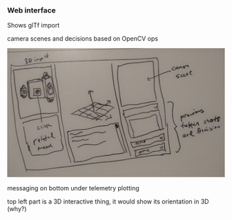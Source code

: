 ### Web interface

Shows glTf import

camera scenes and decisions based on OpenCV ops

<img src="./ui-design.JPG" width="800"/>

messaging on bottom under telemetry plotting

top left part is a 3D interactive thing, it would show its orientation in 3D (why?)